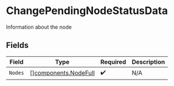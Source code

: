 # ChangePendingNodeStatusData

Information about the node


## Fields

| Field                                                        | Type                                                         | Required                                                     | Description                                                  |
| ------------------------------------------------------------ | ------------------------------------------------------------ | ------------------------------------------------------------ | ------------------------------------------------------------ |
| `Nodes`                                                      | [][components.NodeFull](../../models/components/nodefull.md) | :heavy_check_mark:                                           | N/A                                                          |